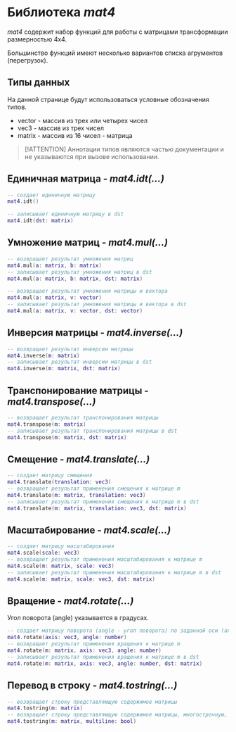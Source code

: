 # Библиотека *mat4*

*mat4* содержит набор функций для работы с матрицами трансформации размерностью 4x4.

Большинство функций имеют несколько вариантов списка агрументов (перегрузок).

## Типы данных

На данной странице будут использоваться условные обозначения типов.
- vector - массив из трех или четырех чисел
- vec3 - массив из трех чисел
- matrix - массив из 16 чисел - матрица

>[!ATTENTION]
> Аннотации типов являются частью документации и не указываются при вызове использовании.

## Единичная матрица - *mat4.idt(...)*

```lua
-- создает единичную матрицу
mat4.idt()

-- записывает единичную матрицу в dst
mat4.idt(dst: matrix)
```

## Умножение матриц - *mat4.mul(...)*

```lua
-- возвращает результат умножения матриц
mat4.mul(a: matrix, b: matrix)
-- записывает результат умножения матриц в dst
mat4.mul(a: matrix, b: matrix, dst: matrix)

-- возвращает результат умножения матрицы и вектора
mat4.mul(a: matrix, v: vector)
-- записывает результат умножения матрицы и вектора в dst
mat4.mul(a: matrix, v: vector, dst: vector)
```

## Инверсия матрицы - *mat4.inverse(...)*

```lua
-- возвращает результат инверсии матрицы
mat4.inverse(m: matrix)
-- записывает результат инверсии матрицы в dst
mat4.inverse(m: matrix, dst: matrix)
```

##  Транспонирование матрицы - *mat4.transpose(...)*

```lua
-- возвращает результат транспонирования матрицы
mat4.transpose(m: matrix)
-- записывает результат транспонирования матрицы в dst
mat4.transpose(m: matrix, dst: matrix)
```

## Смещение - *mat4.translate(...)*

```lua
-- создает матрицу смещения
mat4.translate(translation: vec3)
-- возвращает результат применения смещения к матрице m
mat4.translate(m: matrix, translation: vec3)
-- записывает результат применения смещения к матрице m в dst
mat4.translate(m: matrix, translation: vec3, dst: matrix)
```
## Масштабирование - *mat4.scale(...)*

```lua
-- создает матрицу масштабирования
mat4.scale(scale: vec3)
-- возвращает результат применения масштабирования к матрице m
mat4.scale(m: matrix, scale: vec3)
-- записывает результат применения масштабирования к матрице m в dst
mat4.scale(m: matrix, scale: vec3, dst: matrix)
```

## Вращение - *mat4.rotate(...)*

Угол поворота (angle) указывается в градусах.

```lua
-- создает матрицу поворота (angle - угол поворота) по заданной оси (axis - единичный вектор)
mat4.rotate(axis: vec3, angle: number)
-- возвращает результат применения вращения к матрице m
mat4.rotate(m: matrix, axis: vec3, angle: number)
-- записывает результат применения вращения к матрице m в dst
mat4.rotate(m: matrix, axis: vec3, angle: number, dst: matrix)
```

## Перевод в строку - *mat4.tostring(...)*

```lua
-- возвращает строку представляющую содержимое матрицы
mat4.tostring(m: matrix)
-- возвращает строку представляющую содержимое матрицы, многострочную, если multiline = true
mat4.tostring(m: matrix, multiline: bool)
```
